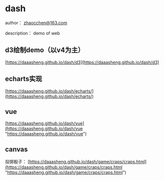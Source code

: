 # dash

author： zhaocchen@163.com

description： demo of web

## d3绘制demo（以v4为主）

[https://daaasheng.github.io/dash/d3](https://daaasheng.github.io/dash/d3)

## echarts实现

[https://daaasheng.github.io/dash/echarts/](https://daaasheng.github.io/dash/echarts/)

## vue

[https://daaasheng.github.io/dash/vue](https://daaasheng.github.io/dash/vue "https://daaasheng.github.io/dash/vue")

## canvas

投掷骰子： [https://daaasheng.github.io/dash/game/craps/craps.html](https://daaasheng.github.io/dash/game/craps/craps.html "https://daaasheng.github.io/dash/game/craps/craps.html")
    

